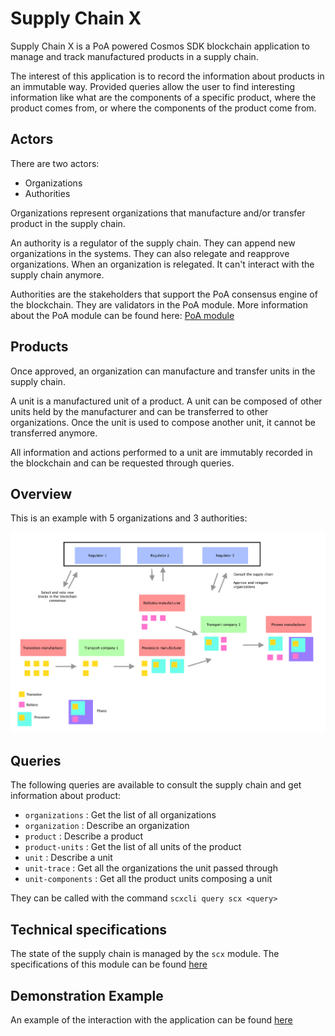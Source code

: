 # Supply Chain X

Supply Chain X is a PoA powered Cosmos SDK blockchain application to manage and track manufactured products in a supply chain.

The interest of this application is to record the information about products in an immutable way. Provided queries allow the user to find interesting information like what are the components of a specific product, where the product comes from, or where the components of the product come from.

## Actors

There are two actors:
- Organizations
- Authorities

Organizations represent organizations that manufacture and/or transfer product in the supply chain.

An authority is a regulator of the supply chain. They can append new organizations in the systems. They can also relegate and reapprove organizations. When an organization is relegated. It can't interact with the supply chain anymore.

Authorities are the stakeholders that support the PoA consensus engine of the blockchain. They are validators in the PoA module. More information about the PoA module can be found here: [PoA module](https://github.com/ltacker/poa)

## Products

Once approved, an organization can manufacture and transfer units in the supply chain.

A unit is a manufactured unit of a product. A unit can be composed of other units held by the manufacturer and can be transferred to other organizations.
Once the unit is used to compose another unit, it cannot be transferred anymore.

All information and actions performed to a unit are immutably recorded in the blockchain and can be requested through queries.

## Overview

This is an example with 5 organizations and 3 authorities:

![overview](./overview.png)

## Queries

The following queries are available to consult the supply chain and get information about product:

- `organizations` : Get the list of all organizations
- `organization` : Describe an organization
- `product` : Describe a product
- `product-units` : Get the list of all units of the product
- `unit` : Describe a unit
- `unit-trace` : Get all the organizations the unit passed through
- `unit-components` : Get all the product units composing a unit

They can be called with the command `scxcli query scx <query>`

## Technical specifications

The state of the supply chain is managed by the `scx` module. The specifications of this module can be found [here](./x/scx/spec/README.md)

## Demonstration Example

An example of the interaction with the application can be found [here](./DEMO.md)